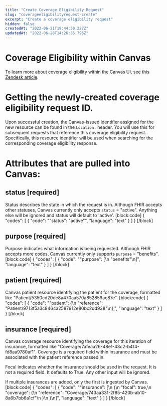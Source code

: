 ```yaml
---
title: "Create Coverage Eligibility Request"
slug: "coverageeligibilityrequest-create"
excerpt: "Create a coverage eligibility request"
hidden: false
createdAt: "2022-06-21T19:44:50.227Z"
updatedAt: "2022-06-28T14:26:35.795Z"
---
```

# Coverage Eligibility within Canvas

To learn more about coverage eligibility within the Canvas UI, see this [Zendesk article](https://canvas-medical.zendesk.com/hc/en-us/articles/4408206355603-Patient-Coverages-2-0).

# Getting the newly-created coverage eligibility request ID.
Upon successful creation, the Canvas-issued identifier assigned for the new resource can be found in the `Location:` header. You will use this for subsequent requests that reference this coverage eligibility request.  Specifically, this resource identifier will be used when searching for the corresponding coverage eligibility response.

# Attributes that are pulled into Canvas:

## status [required]

Status describes the state in which the request is in. Although FHIR accepts other statuses, Canvas currently only accepts `status` = "active". Anything else will be ignored and status will default to 'active'. 
[block:code]
{
  "codes": [
    {
      "code": "\"status\": \"active\"",
      "language": "text"
    }
  ]
}
[/block]
## purpose [required]

Purpose indicates what information is being requested. Although FHIR accepts more codes, Canvas currently only supports `purpose` = "benefits". 
[block:code]
{
  "codes": [
    {
      "code": "\"purpose\": [\n   \"benefits\"\n]",
      "language": "text"
    }
  ]
}
[/block]
## patient [required]

Canvas patient resource identifying the patient for the coverage, formatted like "Patient/5350cd20de8a470aa570a852859ac87e". 
[block:code]
{
  "codes": [
    {
      "code": "\"patient\": {\n  \"reference\": \"Patient/9713f5a3c8464a2587912e80bc2dd938\"\n},",
      "language": "text"
    }
  ]
}
[/block]
## insurance [required]
Canvas coverage resource identifying the coverage for this iteration of insurance, formatted like "Coverage/7afeaa26-48e1-43c2-b414-fd8aa9780af1". Coverage is a required field within insurance and must be associated with the patient reference passed in. 

Focal indicates whether the insurance should be used in the request. It is not a required field. It defaults to True. Any other input will be ignored. 

If multiple insurances are added, only the first is ingested by Canvas. 
[block:code]
{
  "codes": [
    {
      "code": "\"insurance\": [\n  {\n    \"focal\": true,\n    \"coverage\": {\n      \"reference\": \"Coverage/743aa331-2f85-420b-ab10-8a6b7bb6a1cf\"\n    }\n  }\n]",
      "language": "text"
    }
  ]
}
[/block]